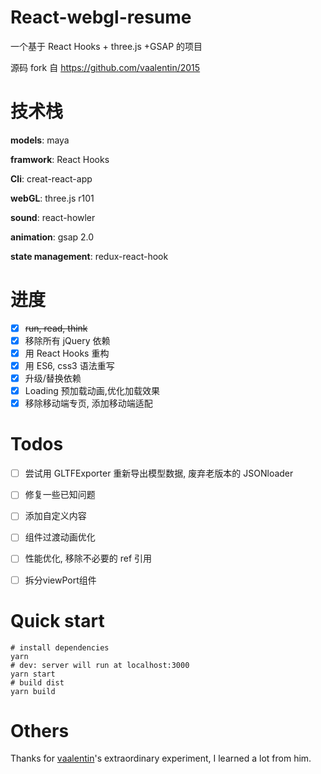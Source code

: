 # React-webgl-resume

一个基于 React Hooks + three.js +GSAP 的项目

源码 fork 自  https://github.com/vaalentin/2015

# 技术栈

**models**: maya

**framwork**: React Hooks

**Cli**: creat-react-app

**webGL**: three.js r101

**sound**: react-howler

**animation**: gsap 2.0

**state management**: redux-react-hook

# 进度

- [x] ~~run, read, think~~
- [x] 移除所有 jQuery 依赖
- [x] 用 React Hooks 重构
- [x] 用 ES6, css3 语法重写
- [x] 升级/替换依赖
- [x] Loading 预加载动画,优化加载效果
- [x] 移除移动端专页, 添加移动端适配

# Todos

- [ ] 尝试用 GLTFExporter 重新导出模型数据, 废弃老版本的 JSONloader
- [ ] 修复一些已知问题
- [ ] 添加自定义内容
- [ ] 组件过渡动画优化
- [ ] 性能优化, 移除不必要的 ref 引用
- [ ] 拆分viewPort组件


# Quick start

```shell
# install dependencies
yarn
# dev: server will run at localhost:3000
yarn start
# build dist
yarn build
```

# Others

Thanks for [vaalentin](https://github.com/vaalentin)'s extraordinary experiment, I learned a lot from him.